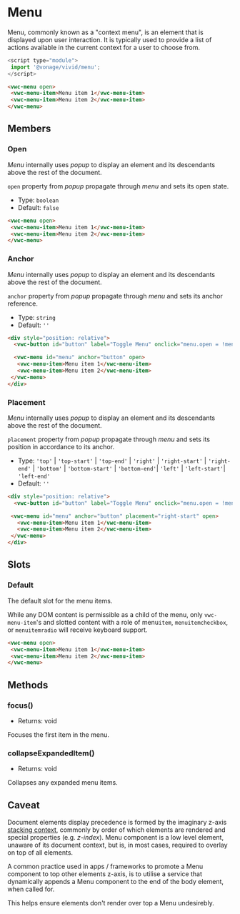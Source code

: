 # Menu

Menu, commonly known as a "context menu", is an element that is displayed upon user interaction. It is typically used to provide a list of actions available in the current context for a user to choose from.

```js
<script type="module">
 import '@vonage/vivid/menu';
</script>
```

```html preview
<vwc-menu open>
 <vwc-menu-item>Menu item 1</vwc-menu-item>
 <vwc-menu-item>Menu item 2</vwc-menu-item>
</vwc-menu>
```

## Members

### Open

_Menu_ internally uses _popup_ to display an element and its descendants above the rest of the document.

`open` property from _popup_ propagate through _menu_ and sets its open state.

- Type: `boolean`
- Default: `false`

```html preview
<vwc-menu open>
 <vwc-menu-item>Menu item 1</vwc-menu-item>
 <vwc-menu-item>Menu item 2</vwc-menu-item>
</vwc-menu>
```

### Anchor

_Menu_ internally uses _popup_ to display an element and its descendants above the rest of the document.

`anchor` property from _popup_ propagate through _menu_ and sets its anchor reference.

- Type: `string`
- Default: `''`

```html preview center
<div style="position: relative">
  <vwc-button id="button" label="Toggle Menu" onclick="menu.open = !menu.open" appearance="outlined"></vwc-button>

  <vwc-menu id="menu" anchor="button" open>
   <vwc-menu-item>Menu item 1</vwc-menu-item>
   <vwc-menu-item>Menu item 2</vwc-menu-item>
 </vwc-menu>
</div>
```

### Placement

_Menu_ internally uses _popup_ to display an element and its descendants above the rest of the document.

`placement` property from _popup_ propagate through _menu_ and sets its position in accordance to its anchor.

- Type: `'top'` | `'top-start'` | `'top-end'` | `'right'` | `'right-start'` | `'right-end'` | `'bottom'` | `'bottom-start'` | `'bottom-end'`| `'left'` | `'left-start'`| `'left-end'`
- Default: `''`

```html preview
<div style="position: relative">
  <vwc-button id="button" label="Toggle Menu" onclick="menu.open = !menu.open" appearance="outlined"></vwc-button>

 <vwc-menu id="menu" anchor="button" placement="right-start" open>
   <vwc-menu-item>Menu item 1</vwc-menu-item>
   <vwc-menu-item>Menu item 2</vwc-menu-item>
 </vwc-menu>
</div>
```

## Slots

### Default

The default slot for the menu items.

While any DOM content is permissible as a child of the menu, only `vwc-menu-item`'s and slotted content with a role of menu`item`, `menuitemcheckbox`, or `menuitemradio` will receive keyboard support.

```html preview
<vwc-menu open>
 <vwc-menu-item>Menu item 1</vwc-menu-item>
 <vwc-menu-item>Menu item 2</vwc-menu-item>
</vwc-menu>
```

## Methods

### focus()

- Returns: void

Focuses the first item in the menu.

### collapseExpandedItem()

- Returns: void

Collapses any expanded menu items.

## Caveat

Document elements display precedence is formed by the imaginary z-axis [stacking context](https://developer.mozilla.org/en-US/docs/Web/CSS/CSS_Positioning/Understanding_z_index/The_stacking_context), commonly by order of which elements are rendered and special properties (e.g. _z-index_).
Menu component is a low level element, unaware of its document context, but is, in most cases, required to overlay on top of all elements.

A common practice used in apps / frameworks to promote a Menu component to top other elements z-axis, is to utilise a service that dynamically appends a Menu component to the end of the body element, when called for.

This helps ensure elements don't render over top a Menu undesirebly.
